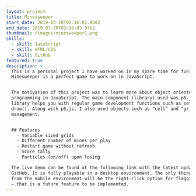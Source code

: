 ```yaml
---
layout: project
title: Minesweeper
start_date: 2019-03-20T02:16:03.960Z
end_date: 2019-03-20T02:16:03.971Z
thumbnail: /images/minesweeper1.png
skills:
  - skill: JavaScript
  - skill: HTML/CSS
  - skill: GitHub
featured: true
description: >
  This is a personal project I have worked on in my spare time for fun.
  Minesweeper is a perfect game to work on in JavaScript.


  The motivation of this project was to learn more about object oriented
  programming in JavaScript. The main component (library) used was p5.js. This
  library helps you with regular game development functions such as setup() and
  draw(). Along with p5.js, I also used objects such as “cell” and “grid” to for
  management.


  ## Features
    - Variable sized grids
    - Different number of mines per play
    - Restart game without refresh
    - Score tally
    - Particles (on/off) upon losing

  The live demo can be found at the following link with the latest updates from
  GitHub. It is fully playable in a desktop environment. The only thing missing
  from the mobile environment will be the right-click option for flagging mines
  – that is a future feature to be implemented.
---
```


